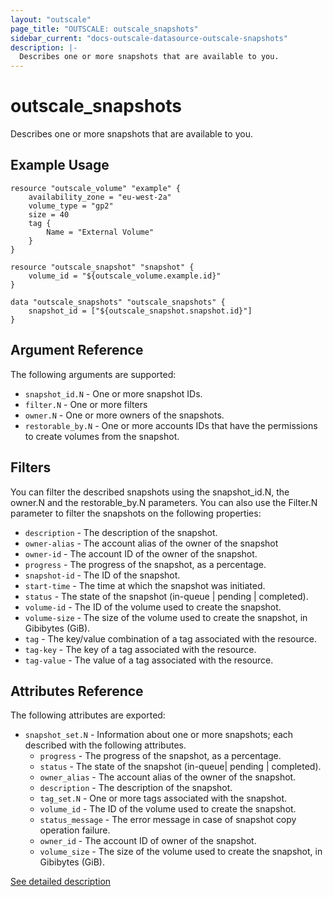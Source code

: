```yaml
---
layout: "outscale"
page_title: "OUTSCALE: outscale_snapshots"
sidebar_current: "docs-outscale-datasource-outscale-snapshots"
description: |-
  Describes one or more snapshots that are available to you.
---
```


# outscale_snapshots

Describes one or more snapshots that are available to you.

## Example Usage

```hcl
resource "outscale_volume" "example" {
    availability_zone = "eu-west-2a"
    volume_type = "gp2"
    size = 40
    tag {
        Name = "External Volume"
    }
}

resource "outscale_snapshot" "snapshot" {
    volume_id = "${outscale_volume.example.id}"
}

data "outscale_snapshots" "outscale_snapshots" {
    snapshot_id = ["${outscale_snapshot.snapshot.id}"]
}
```

## Argument Reference

The following arguments are supported:

* `snapshot_id.N` - One or more snapshot IDs.
* `filter.N` - One or more filters
* `owner.N` - One or more owners of the snapshots.
* `restorable_by.N` - One or more accounts IDs that have the permissions to create volumes from the snapshot.

## Filters

You can filter the described snapshots using the snapshot_id.N, the owner.N and the restorable_by.N parameters.
You can also use the Filter.N parameter to filter the snapshots on the following properties:

* `description` - The description of the snapshot.
* `owner-alias` - The account alias of the owner of the snapshot
* `owner-id` - The account ID of the owner of the snapshot.
* `progress` - The progress of the snapshot, as a percentage.
* `snapshot-id` - The ID of the snapshot.
* `start-time` - The time at which the snapshot was initiated.
* `status` - The state of the snapshot (in-queue | pending | completed).
* `volume-id` - The ID of the volume used to create the snapshot.
* `volume-size` - The size of the volume used to create the snapshot, in Gibibytes (GiB).
* `tag` - The key/value combination of a tag associated with the resource.
* `tag-key` - The key of a tag associated with the resource.
* `tag-value` - The value of a tag associated with the resource.

## Attributes Reference

The following attributes are exported:

* `snapshot_set.N` - Information about one or more snapshots; each described with the following attributes.
  - `progress` - The progress of the snapshot, as a percentage.
  - `status` - The state of the snapshot (in-queue| pending | completed).
  - `owner_alias` - The account alias of the owner of the snapshot.
  - `description` - The description of the snapshot.
  - `tag_set.N` - One or more tags associated with the snapshot.
  - `volume_id` - The ID of the volume used to create the snapshot.
  - `status_message` - The error message in case of snapshot copy operation failure.
  - `owner_id` - The account ID of owner of the snapshot.
  - `volume_size` - The size of the volume used to create the snapshot, in Gibibytes (GiB).

[See detailed description](http://docs.outscale.com/api_fcu/operations/Action_DescribeSnapshots_get.html#_api_fcu-action_describesnapshots_get)
